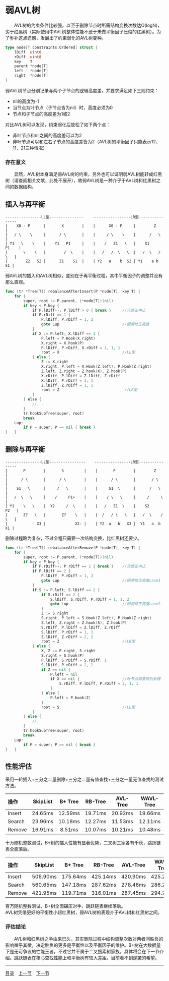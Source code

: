 # 弱AVL树
　　AVL树的约束条件比较强，以至于删除节点时所需结构变换次数达O(logN)，劣于红黑树（实际使用中AVL树整体性能不逊于未做平衡因子压缩的红黑树）。为了弥补这点遗憾，发展出了约束弱化的AVL树变种。
```go
type node[T constraints.Ordered] struct {
    lDiff  uint8
    rDiff  uint8
    key    T
    parent *node[T]
    left   *node[T]
    right  *node[T]
}
```
弱AVL树节点分别记录与两个子节点的逻辑高度差，并要求满足如下三则约束：

 - nil的高度为-1
 - 当节点为叶节点（子节点皆为nil）时，高度必须为0
 - 节点和子节点的高度差为1或2

对比AVL树可以发现，约束弱化后放松了如下两个点：

 - 非叶节点和nil之间的高度差可以为2
 - 非叶节点可以和左右子节点的高度差皆为2（AVL树的平衡因子只能表示12、11、21三种情况）

### 存在意义
　　显然，AVL树本身满足弱AVL树的约束，另外也可以证明弱AVL树能转成红黑树（请查阅相关文献，此处不展开），故弱AVL树是一种介乎于AVL树和红黑树之间的数据结构。  

## 插入与再平衡
```
----------------LL型---------------    -----------------LR型----------------
|    X0 - P      |       X        |    |      X0 - P     |        Z        |
|   / \    \     |      / \       |    |     / \    \    |      /   \      |
| Y1   \    \    |    Y1   P1     |    |    /   Z1   \   |    X1     P1    |
|       \    \   |        /  \    |    |   /   /  \   \  |   /  \   /  \   |
|        Z2   S2 |      Z1    S1  |    | Y2   a    b  S2 | Y1    a b    S1 |
```
弱AVL树的插入和AVL树相似，差别在于再平衡过程，其中平衡因子的调整并没有那么直观。
```go
func (tr *Tree[T]) rebalanceAfterInsert(P *node[T], key T) {
    for {
        super, root := P.parent, (*node[T])(nil)
        if key < P.key {
            if P.lDiff--; P.lDiff > 0 { break }     //无修正中止
            if P.rDiff == 1 {
                P.lDiff, P.rDiff = 1, 2
                goto Lup                            //回溯修正高度
            }
            if X := P.left; X.lDiff == 1 {
                P.left = P.Hook(X.right)
                X.right = X.hook(P)
                P.lDiff, P.rDiff, X.rDiff = 1, 1, 1
                root = X                            //LL型
            } else {
                Z := X.right
                X.right, P.left = X.Hook(Z.left), P.Hook(Z.right)
                Z.left, Z.right = Z.hook(X), Z.hook(P)
                X.rDiff, P.lDiff = Z.lDiff, Z.rDiff
                X.lDiff, P.rDiff = 1, 1
                Z.lDiff, Z.rDiff = 1, 1
                root = Z                             //LR型
            }
        } else {
            //...
        }
        tr.hookSubTree(super, root)
        break
    Lup:
        if P = super; P == nil { break }
}   }
```

## 删除与再平衡
```
----------------LL型----------------    ----------------LR型----------------
|       P        |       S         |    |       P        |        Z        |
|      / \       |      / \        |    |      / \       |       / \       |
|    S1   \      |     /   \       |    |     S1  \      |      /   \      |
|   /  \   \     |    /     P1+    |    |    / \   \     |     /     \     |
| Y1    \   \    |  Y2     /  \    |    |   /   Z1  \    |    S2      P2   |
|       Z?   \   |       Z?    \   |    |  /   / \   \   |   /  \    / \   |
|             X3 |             X2- |    | Y2  a   b   X3 |  Y1   a  b   X1 |
```
删除过程略为复杂，不过全程只需要一次结构变换，比红黑树还要少。
```go
func (tr *Tree[T]) rebalanceAfterRemove(P *node[T], key T) {
    for {
        super, root := P.parent, (*node[T])(nil)
        if key > P.key {
            if P.rDiff++; P.rDiff == 2 { break }    //无修正中止
            if P.lDiff == 2 {
                P.lDiff, P.rDiff = 1, 2
                goto Lup                            //回溯修正高度case1
            }
            if S := P.left; S.lDiff == 2 {
                if S.rDiff == 2 {
                    S.lDiff, S.rDiff, P.rDiff = 1, 1, 2
                    goto Lup                        //回溯修正高度case2
                }
                Z := S.right
                S.right, P.left = S.Hook(Z.left), P.Hook(Z.right)
                Z.left, Z.right = Z.hook(S), Z.hook(P)
                S.rDiff, P.lDiff = Z.lDiff, Z.rDiff
                S.lDiff, P.rDiff = 1, 1
                Z.lDiff, Z.rDiff = 2, 2 
                root = Z                            //LR型
            } else {
                X, Z := P.right, S.right
                S.right = S.hook(P)
                P.lDiff, S.rDiff = S.rDiff, 1
                S.lDiff, P.rDiff = 2, 2
                if Z == nil {
                    P.left = nil
                    if X == nil {                   //叶节点需要特别处理
                        S.rDiff, P.lDiff, P.rDiff = 2, 1, 1
                    }
                } else {
                    P.left = P.hook(Z)
                }
                root = S                            //LL型
            }
        } else {
            //...
        }
        tr.hookSubTree(super, root)
        break
    Lup:
        if P = super; P == nil { break }
}   }
```

## 性能评估
采用一轮插入+三分之二量删除+三分之二量有值查找+三分之一量无值查找的测试方法。

| 操作 | SkipList | B+ Tree | RB-Tree | AVL-Tree | WAVL-Tree |
| :-------|:----:|:----:|:----:|:----:|:----:|
| Insert | 24.65ms | 12.59ms | 19.71ms | 20.92ms | 19.66ms |
| Search | 23.96ms | 10.18ms | 12.27ms | 11.53ms | 12.11ms |
| Remove | 16.91ms | 8.51ms | 10.07ms | 10.21ms | 10.48ms |

十万随机整数测试，B+树的插入性能有显著优势，二叉树三家各有千秋，跳跃链表全面落后。

| 操作 | SkipList | B+ Tree | RB-Tree | AVL-Tree | WAVL-Tree |
| :-------|:----:|:----:|:----:|:----:|:----:|
| Insert | 506.90ms | 175.64ms | 425.14ms | 420.90ms | 425.22ms |
| Search | 560.65ms | 147.18ms | 287.62ms | 278.46ms | 286.28ms |
| Remove | 421.95ms | 119.71ms | 316.01ms | 287.45ms | 294.77ms |

百万随机整数测试，B+树全面碾压对手，跳跃链表继续落后。  
AVL树凭借更好的平衡性小超红黑树，弱AVL树的表现介于AVL树和红黑树之间。

### 评估结论
　　AVL树和红黑树之争由来已久，其实删除过程中结构调整次数对两者间胜负的影响微乎其微，决定胜负的更多是平衡性以及平衡因子的维护。B+树在大数据量下是无可争议的性能王者，不过它并不属于二叉搜索树家族，具体将会在下一节介绍。跳跃链表在核心查找性能上和平衡树有较大差距，目前看不到逆袭的希望。

---
[目录](../README.md)　[上一节](4B.md)　[下一节](4D.md)